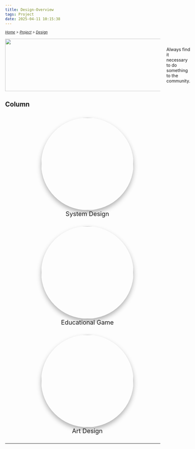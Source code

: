 ```yaml
---
title: Design-Overview
tags: Project
date: 2025-04-11 10:15:38
---
```


*<small>[Home](/About/index.html) > [Project](/tags/Project/index.html) > [Design](/2025/04/11/Project/Design/Design/index.html)</small>*

<style>
    .menu-item {
        display: inline-block; /* Ensure elements are horizontally aligned */
        margin-right: 20px;
        position: relative;
        padding: 5px;
        color: grey;
        text-decoration: none;
        font-size: 90%; /* Reduce font size */
    }
    .menu-item:hover {
        font-weight: bold;
        color: grey !important;
    }
    .menu-item::before {
        content: counter(item) " ";
        counter-increment: item;
        border: 1px solid black;
        background-color: transparent;
        border-radius: 50%;
        width: 20px;
        height: 20px;
        display: inline-block;
        text-align: center;
        line-height: 20px;
        margin-right: 1px;
        color: grey;
    }
    .menu-list {
        list-style: none; 
        counter-reset: item;
        padding: 0; /* Remove default padding */
    }
    .menu-list div {
        white-space: nowrap; /* Prevent wrapping of list items */
    }
    figcaption:hover {
    transform: scale(1.3);
    font-weight: bold;
    }
     .image-shake:hover {
        transform: translateX(-2px); /* Adjust the amount of movement as needed */
        animation: shake 1s ease infinite; /* Apply a simple shake animation */
    }

    @keyframes shake {
        0% { transform: translateX(-2px); }
        25% { transform: translateX(2px); }
        50% { transform: translateX(-2px); }
        75% { transform: translateX(2px); }
        100% { transform: translateX(-2px); }
    }
    
</style>

<div style="display: flex; align-items: center;">
    <img src="https://s2.loli.net/2024/06/29/18gY2FvbtwcTRjA.png" width="535" height="170" style="margin-right: 20px;">
    <span>Always find it necessary to do something to the community.</span>
</div>


## Column
<div style="text-align: center;">
  <figure class="image-shake" style="display: inline-block; margin-right: 10px;">
      <img src="https://s2.loli.net/2024/01/05/R21fK6jxM5L97Ba.png" style="border-radius: 50%; width: 300px; height: 300px; object-fit: cover; box-shadow: 0 8px 15px rgba(0,0,0,0.3);" />
      <figcaption style="text-align: center; font-size: 20px; transition: transform 0.3s, font-weight 0.3s;">
          <a href="/2025/04/11/Project/Design/System-Design/index.html" style="color: inherit; text-decoration: none;">System Design</a>
      </figcaption>
  </figure>
  <figure class="image-shake" style="display: inline-block; margin-right: 10px;">
    <img src="https://s2.loli.net/2024/01/05/AYbfuXmCcrgIsBT.png" style="border-radius: 50%; width: 300px; height: 300px; object-fit: cover; box-shadow: 0 8px 15px rgba(0,0,0,0.3);" />
    <figcaption style="text-align: center; font-size: 20px; transition: transform 0.3s, font-weight 0.3s;">
      <a href="/2025/04/11/Project/Design/Educational-Game/index.html" style="color: inherit; text-decoration: none;">Educational Game</a>
    </figcaption>
  </figure>
  <figure class="image-shake" style="display: inline-block; margin-right: 10px;">
    <img src="https://s2.loli.net/2024/01/05/LRuwUh9Fcjode7s.png" style="border-radius: 50%; width: 300px; height: 300px; object-fit: cover; box-shadow: 0 8px 15px rgba(0,0,0,0.3);" />
    <figcaption style="text-align: center; font-size: 20px; transition: transform 0.3s, font-weight 0.3s;">
      <a href="/2025/04/11/Project/Design/Art-Design/index.html" style="color: inherit; text-decoration: none;">Art Design</a>
    </figcaption>
  </figure>
</div>

---
